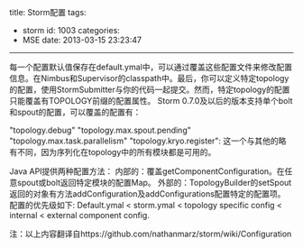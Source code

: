 title: Storm配置
tags:
  - storm
id: 1003
categories:
  - MSE
date: 2013-03-15 23:23:47
---

每一个配置默认值保存在default.ymal中，可以通过覆盖这些配置文件来修改配置信息。在Nimbus和Supervisor的classpath中。最后，你可以定义特定topology的配置，使用StormSubmitter与你的代码一起提交。然而，特定topology的配置只能覆盖有TOPOLOGY前缀的配置属性。
Storm 0.7.0及以后的版本支持单个bolt和spout的配置，可以覆盖的配置有：

"topology.debug"
"topology.max.spout.pending"
"topology.max.task.parallelism"
"topology.kryo.register": 这一个与其他的略有不同，因为序列化在topology中的所有模块都是可用的。

Java API提供两种配置方法：
内部的：覆盖getComponentConfiguration。在任意spout或bolt返回特定模块的配置Map。
外部的：TopologyBuilder的setSpout返回的对象有方法addConfiguration及addConfigurations配置特定的配置项。
配置的优先级如下:
Default.ymal &lt; storm.ymal &lt; topology specific config &lt; internal &lt; external component config.

注：以上内容翻译自https://github.com/nathanmarz/storm/wiki/Configuration